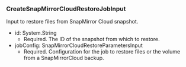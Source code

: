 ### CreateSnapMirrorCloudRestoreJobInput
Input to restore files from SnapMirror Cloud snapshot.

- id: System.String
  - Required. The ID of the snapshot from which to restore.
- jobConfig: SnapMirrorCloudRestoreParametersInput
  - Required. Configuration for the job to restore files or the volume from a SnapMirrorCloud backup.
